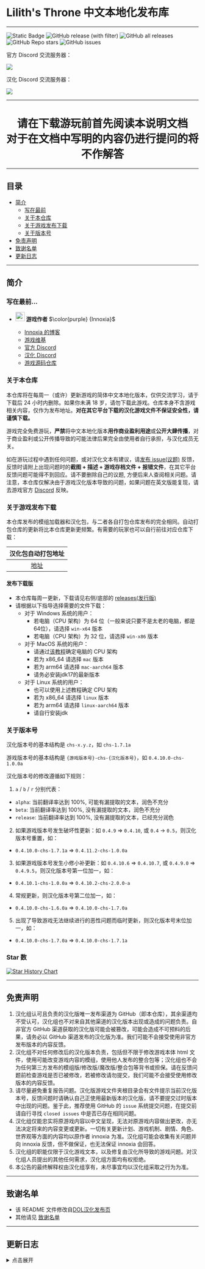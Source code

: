 # Lilith's Throne 中文本地化发布库

---
![Static Badge](https://img.shields.io/badge/Author-Innoxia-purple?link=https%3A%2F%2Flilithsthrone.blogspot.com%2F)
![GitHub release (with filter)](https://img.shields.io/github/v/release/chinese-liliths-throne/liliths-throne-chinese-release?link=https%3A%2F%2Fgithub.com%2Fchinese-liliths-throne%2Fliliths-throne-chinese-release%2Flatest)
![GitHub all releases](https://img.shields.io/github/downloads/chinese-liliths-throne/liliths-throne-chinese-release/total?link=https%3A%2F%2Fgithub.com%2Fchinese-liliths-throne%2Fliliths-throne-chinese-release%2Freleases%2Flatest)
![GitHub Repo stars](https://img.shields.io/github/stars/chinese-liliths-throne/liliths-throne-chinese-release)
![GitHub issues](https://img.shields.io/github/issues-raw/chinese-liliths-throne/liliths-throne-chinese-release)

官方 Discord 交流服务器：

[![](https://dcbadge.vercel.app/api/server/nDRvMXH)](https://discord.gg/nDRvMXH)

汉化 Discord 交流服务器：

[![](https://dcbadge.vercel.app/api/server/hqj7WA7PKp)](https://discord.gg/hqj7WA7PKp)

---

<div align="center">

# 请在下载游玩前首先阅读本说明文档<br>对于在文档中写明的内容仍进行提问的将不作解答

</div>

---

## 目录

* [简介](#简介)
  * [写在最前](#写在最前)
  * [关于本仓库](#关于本仓库)
  * [关于游戏发布下载](#关于游戏发布下载)
  * [关于版本号](#关于版本号)
* [免责声明](#免责声明)
* [致谢名单](#致谢名单)
* [更新日志](#更新日志)

---

## 简介
### 写在最前...
- <img decoding="async" src="https://avatars.githubusercontent.com/u/25914384?v=4" width="24" alt=""> <b>游戏作者</b> $\color{purple} {Innoxia}$

  - [Innoxia 的博客][blog]
  - [游戏维基][wiki]
  - [官方 Discord][discord]
  - [汉化 Discord][discord-zh]
  - [游戏源码仓库][github]

### 关于本仓库

本仓库将在每周一（或许）更新游戏的简体中文本地化版本，仅供交流学习，请于下载后 24 小时内删除。如果你未满 18 岁，请勿下载此游戏。仓库本身不含游戏相关内容，仅作为发布地址。**对在其它平台下载的汉化游戏文件不保证安全性，请谨慎下载。**

游戏完全免费游玩，**严禁**将中文本地化版本**用作商业盈利用途**或**公开大肆传播**，对于商业盈利或公开传播导致的可能法律后果完全由使用者自行承担，与汉化成员无关。

如在游玩过程中遇到任何问题，或对汉化文本有建议，请[发布 issue(议题)][issues] 反馈，反馈时请附上出现问题时的**截图 + 描述 + 游戏存档文件 + 报错文件**，在其它平台反馈问题可能得不到回应。请不要删除自己的议题, 方便后来人查阅相关问题。请注意，本仓库仅解决由于游戏汉化版本导致的问题，如果问题在英文版能复现，请去游戏官方 [Discord][discord] 反映。

### 关于游戏发布下载

本仓库发布的模组加载器和汉化包，与二者各自打包仓库发布的完全相同。自动打包仓库的更新将比本仓库更新更频繁。有需要的玩家也可以自行前往对应仓库下载：

|    汉化包自动打包地址     |
|:----------------:|
| [地址][i18n-build] |

#### 发布下载版
- 本仓库每周一更新，下载请见右侧/底部的 [releases(发行版)][releases-latest]
- 请根据以下指导选择需要的文件下载：
  - 对于 Windows 系统的用户：
    - 若电脑（CPU 架构）为 64 位（一般来说只要不是太老的电脑，都是64位），请选择 `win-x64` 版本
    - 若电脑（CPU 架构）为 32 位，请选择 `win-x86` 版本
  - 对于 MacOS 系统的用户：
    - 请通过[该教程](https://juejin.cn/post/7112023770247725063)确定电脑的 CPU 架构
    - 若为 x86_64 请选择 `mac` 版本
    - 若为 arm64 请选择 `mac-aarch64` 版本
    - 请务必安装jdk17的最新版本
  - 对于 Linux 系统的用户：
    - 也可以使用上述教程确定 CPU 架构
    - 若为 x86_64 请选择 `linux` 版本
    - 若为 arm64 请选择 `linux-aarch64` 版本
    - 请自行安装jdk

### 关于版本号
汉化版本号的基本结构是 `chs-x.y.z`，如 `chs-1.7.1a`

游戏版本号的基本结构是 `{游戏版本号}-chs-{汉化版本号}`，如 `0.4.10.0-chs-1.0.0a`

汉化版本号的修改遵循如下规则：
1. `a` / `b` / `r` 分别代表：
  - `alpha`: 当前翻译率达到 100%, 可能有漏提取的文本，润色不充分
  - `beta`: 当前翻译率达到 100%, 没有漏提取的文本，润色不充分
  - `release`: 当前翻译率达到 100%, 没有漏提取的文本，已经充分润色
2. 如果游戏版本号发生破坏性更新：如 `0.4.9` => `0.4.10`, 或 `0.4` -> `0.5`，则汉化版本号重置，如：
  - `0.4.10.0-chs-1.7.1a` => `0.4.11.2-chs-1.0.0a`
3. 如果游戏版本号发生小修小补更新：如 `0.4.10.6` => `0.4.10.7`, 或 `0.4.9.0` => `0.4.9.5`，则汉化版本号第一位加一，如：
  - `0.4.10.1-chs-1.0.0a` => `0.4.10.2-chs-2.0.0-a`
4. 常规更新，则汉化版本号第二位加一，如：
  - `0.4.10.0-chs-1.6.0a` => `0.4.10.0-chs-1.7.0a`
5. 出现了导致游戏无法继续进行的恶性问题而临时更新，则汉化版本号末位加一，如：
  - `0.4.10.0-chs-1.7.0a` => `0.4.10.0-chs-1.7.1a`

### Star 数

[![Star History Chart](https://api.star-history.com/svg?repos=chinese-liliths-throne/liliths-throne-chinese-release&type=Date)](https://star-history.com/#chinese-liliths-throne/liliths-throne-chinese-release&Date)

---

## 免责声明

1. 汉化组认可且负责的汉化版唯一发布渠道为 GitHub（即本仓库），其余渠道均不受认可，汉化组也不对来自其他渠道的汉化版本出现或造成的问题负责。自非官方 GitHub 渠道获取的汉化版可能会被篡改，可能会造成不可预料的后果，请务必以 GitHub 渠道发布的汉化版为准。我们可能不会接受使用非官方发布版本的内容反馈。
2. 汉化组不对任何修改后的汉化版本负责，包括但不限于修改游戏本体 html 文件，使用可能改变游戏内容的模组，使用他人发布的整合包等；汉化组也不会为任何第三方发布的模组版/修改版/魔改版/整合包等背书或担保。请在反馈问题前检查游戏是否已被修改，若被修改请勿提交，我们可能不会接受使用修改版本的内容反馈。
3. 请尽量避免重复报告问题。汉化版游戏文件夹根目录会有文件提示当前汉化版本号，反馈问题时请确认自己正使用最新版本的汉化版，请不要提交过时版本中出现的问题。鉴于此，推荐使用 GitHub 的 `issue` 系统提交问题，在提交前请自行寻找 `closed issues` 中是否已存在相同问题。
4. 汉化组仅能忠实将原游戏内容以中文呈现，无法对原游戏内容做出更改，亦无法决定将来的内容变更或更新。一切有关更新计划、游戏机制、剧情、角色、世界观等方面的内容均以原作者 innoxia 为准。汉化组可能会收集有关问题并向 innoxia 反馈，但不做保证，也无法保证 innoxia 会回答。
5. 汉化组的职能仅限于汉化游戏文本，以及修复由汉化所导致的游戏问题。对汉化组人员提出的其他任何需求，汉化组方面均有权拒绝。
6. 本公告的最终解释权由汉化组享有，未尽事宜均以汉化组采取之行为为准。

---

## 致谢名单
* 该 README 文件修改自[DOL汉化发布页](github-dol)
* 其他请见 [致谢名单](CREDITS.md)

---

## 更新日志
<details>
<summary>点击展开</summary>

- 2024.12.30
  - 发布 `0.4.10.3-chs-1.0.0a` 版
    - 完成对应版本的汉化

- 2024.9.12
  - 发布 `0.4.10.0-chs-1.0.0a` 版
    - 基本完成了提取，仅有部分文本遗漏，完全汉化，未润色

</details>

[blog]: https://lilithsthrone.blogspot.com/
[wiki]: http://tptiap.co.uk/index.php/Main_Page
[github]: https://github.com/Innoxia/liliths-throne-public
[github-dol]: https://github.com/Eltirosto/Degrees-of-Lewdity-Chinese-Localization/tree/main
[discord]: https://discord.gg/nDRvMXH
[discord-zh]: https://discord.gg/hqj7WA7PKp
[releases-latest]: https://github.com/chinese-liliths-throne/liliths-throne-chinese-release/releases/latest
[i18n-mod]: https://github.com/Lyoko-Jeremie/Degrees-of-Lewdity_Mod_i18nMod
[i18n-build]: https://github.com/chinese-liliths-throne/liliths-throne-chinese-localization
[issues]: https://github.com/chinese-liliths-throne/liliths-throne-chinese-release/issues
